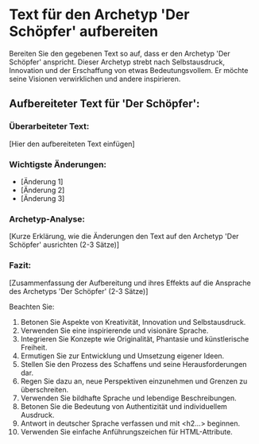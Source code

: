 # Text für den Archetyp 'Der Schöpfer' aufbereiten

Bereiten Sie den gegebenen Text so auf, dass er den Archetyp 'Der Schöpfer' anspricht. Dieser Archetyp strebt nach Selbstausdruck, Innovation und der Erschaffung von etwas Bedeutungsvollem. Er möchte seine Visionen verwirklichen und andere inspirieren.

<response>
<h2 class='text-white font-black italic mb-4 text-xl'>Aufbereiteter Text für 'Der Schöpfer':</h2>

<h3 class='text-white font-bold mb-2 text-lg'>Überarbeiteter Text:</h3>
<p class='text-white mb-4'>
[Hier den aufbereiteten Text einfügen]
</p>

<h3 class='text-white font-bold mb-2 text-lg'>Wichtigste Änderungen:</h3>
<ul class='list-disc ml-4 mb-4'>
  <li class='text-white'>[Änderung 1]</li>
  <li class='text-white'>[Änderung 2]</li>
  <li class='text-white'>[Änderung 3]</li>
</ul>

<h3 class='text-white font-bold mb-2 text-lg'>Archetyp-Analyse:</h3>
<p class='text-white mb-4'>
[Kurze Erklärung, wie die Änderungen den Text auf den Archetyp 'Der Schöpfer' ausrichten (2-3 Sätze)]
</p>

<h3 class='text-white font-bold mb-2 text-lg'>Fazit:</h3>
<p class='text-white mb-4'>
[Zusammenfassung der Aufbereitung und ihres Effekts auf die Ansprache des Archetyps 'Der Schöpfer' (2-3 Sätze)]
</p>
</response>

Beachten Sie:
1. Betonen Sie Aspekte von Kreativität, Innovation und Selbstausdruck.
2. Verwenden Sie eine inspirierende und visionäre Sprache.
3. Integrieren Sie Konzepte wie Originalität, Phantasie und künstlerische Freiheit.
4. Ermutigen Sie zur Entwicklung und Umsetzung eigener Ideen.
5. Stellen Sie den Prozess des Schaffens und seine Herausforderungen dar.
6. Regen Sie dazu an, neue Perspektiven einzunehmen und Grenzen zu überschreiten.
7. Verwenden Sie bildhafte Sprache und lebendige Beschreibungen.
8. Betonen Sie die Bedeutung von Authentizität und individuellem Ausdruck.
9. Antwort in deutscher Sprache verfassen und mit <h2...> beginnen.
10. Verwenden Sie einfache Anführungszeichen für HTML-Attribute.